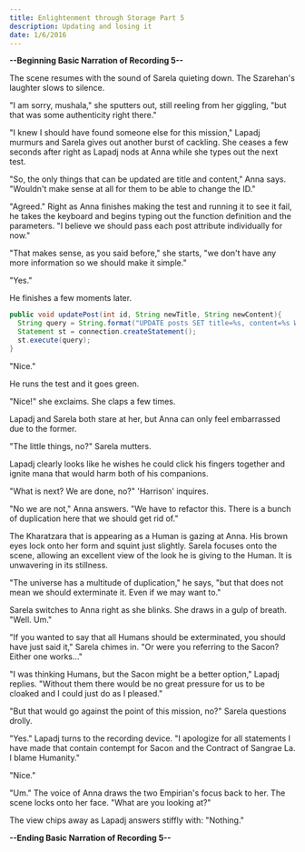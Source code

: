 ```yaml
---
title: Enlightenment through Storage Part 5
description: Updating and losing it
date: 1/6/2016
---
```

**--Beginning Basic Narration of Recording 5--**

The scene resumes with the sound of Sarela quieting down. The Szarehan's laughter slows to silence.

"I am sorry, mushala," she sputters out, still reeling from her giggling, "but that was some authenticity right there."

"I knew I should have found someone else for this mission," Lapadj murmurs and Sarela gives out another burst of cackling. She ceases a few seconds after right as Lapadj nods at Anna while she types out the next test.

"So, the only things that can be updated are title and content," Anna says. "Wouldn't make sense at all for them to be able to change the ID."

"Agreed." Right as Anna finishes making the test and running it to see it fail, he takes the keyboard and begins typing out the function definition and the parameters. "I believe we should pass each post attribute individually for now."

"That makes sense, as you said before," she starts, "we don't have any more information so we should make it simple."

"Yes."

He finishes a few moments later.

```java
public void updatePost(int id, String newTitle, String newContent){
  String query = String.format("UPDATE posts SET title=%s, content=%s WHERE id=%s", newTitle, newContent, id);
  Statement st = connection.createStatement();
  st.execute(query);
}
```

"Nice."

He runs the test and it goes green.

"Nice!" she exclaims. She claps a few times.

Lapadj and Sarela both stare at her, but Anna can only feel embarrassed due to the former.

"The little things, no?" Sarela mutters.

Lapadj clearly looks like he wishes he could click his fingers together and ignite mana that would harm both of his companions.

"What is next? We are done, no?" 'Harrison' inquires.

"No we are not," Anna answers. "We have to refactor this. There is a bunch of duplication here that we should get rid of."

The Kharatzara that is appearing as a Human is gazing at Anna. His brown eyes lock onto her form and squint just slightly. Sarela focuses onto the scene, allowing an excellent view of the look he is giving to the Human. It is unwavering in its stillness.

"The universe has a multitude of duplication," he says, "but that does not mean we should exterminate it. Even if we may want to."

Sarela switches to Anna right as she blinks. She draws in a gulp of breath. "Well. Um."

"If you wanted to say that all Humans should be exterminated, you should have just said it," Sarela chimes in. "Or were you referring to the Sacon? Either one works..."

"I was thinking Humans, but the Sacon might be a better option," Lapadj replies. "Without them there would be no great pressure for us to be cloaked and I could just do as I pleased."

"But that would go against the point of this mission, no?" Sarela questions drolly.

"Yes." Lapadj turns to the recording device. "I apologize for all statements I have made that contain contempt for Sacon and the Contract of Sangrae La. I blame Humanity."

"Nice."

"Um." The voice of Anna draws the two Empirian's focus back to her. The scene locks onto her face. "What are you looking at?"

The view chips away as Lapadj answers stiffly with: "Nothing."

**--Ending Basic Narration of Recording 5--**
